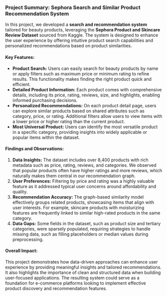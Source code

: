 ### Project Summary: Sephora Search and Similar Product Recommendation System

In this project, we developed a **search and recommendation system** tailored for beauty products, leveraging the **Sephora Product and Skincare Review Dataset** sourced from Kaggle. The system is designed to enhance the user experience by offering intuitive product search capabilities and personalized recommendations based on product similarities.

#### Key Features:
- **Product Search:** Users can easily search for beauty products by name or apply filters such as maximum price or minimum rating to refine results. This functionality makes finding the right product quick and efficient.
- **Detailed Product Information:** Each product comes with comprehensive details, including its price, rating, reviews, size, and highlights, enabling informed purchasing decisions.
- **Personalized Recommendations:** On each product detail page, users can explore similar products based on shared attributes such as category, price, or rating. Additional filters allow users to view items with a lower price or higher rating than the current product.
- **Most Universal Product:** Users can identify the most versatile product in a specific category, providing insights into widely applicable or popular items within the dataset.

#### Findings and Observations:
1. **Data Insights:** The dataset includes over 8,400 products with rich metadata such as price, rating, reviews, and categories. We observed that popular products often have higher ratings and more reviews, which naturally makes them central in our recommendation graph.
2. **User Preferences:** Filtering by price and rating was a highly valuable feature as it addressed typical user concerns around affordability and quality.
3. **Recommendation Accuracy:** The graph-based similarity model effectively groups related products, showcasing items that align with user interests. For example, skincare products with moisturizing features are frequently linked to similar high-rated products in the same category.
4. **Data Gaps:** Some fields in the dataset, such as product size and tertiary categories, were sparsely populated, requiring strategies to handle missing data, such as filling placeholders or median values during preprocessing.

#### Overall Impact:
This project demonstrates how data-driven approaches can enhance user experience by providing meaningful insights and tailored recommendations. It also highlights the importance of clean and structured data when building user-focused applications. The resulting system could serve as a foundation for e-commerce platforms looking to implement effective product discovery and recommendation features.